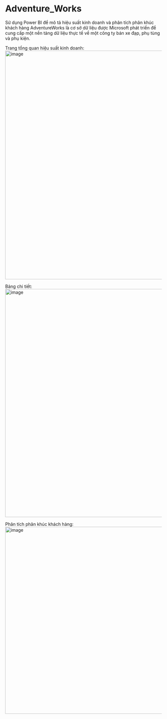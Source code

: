 # Adventure_Works
Sử dụng Power BI để mô tả hiệu suất kinh doanh và phân tích phân khúc khách hàng
AdventureWorks là cơ sở dữ liệu được Microsoft phát triển để cung cấp một nền tảng dữ liệu thực tế về một công ty bán xe đạp, phụ tùng và phụ kiện.  

Trang tổng quan hiệu suất kinh doanh:
<img width="1303" height="735" alt="image" src="https://github.com/user-attachments/assets/881887f0-bafd-4e7a-8b26-c1b12d5b2e72" />  

Bảng chi tiết:
<img width="1303" height="733" alt="image" src="https://github.com/user-attachments/assets/ee84171d-e11b-4d06-8347-e7d318b38e6e" />  

Phân tích phân khúc khách hàng:
<img width="1223" height="601" alt="image" src="https://github.com/user-attachments/assets/725ca15d-1e30-462d-b6ef-4a466a97ecfc" />




